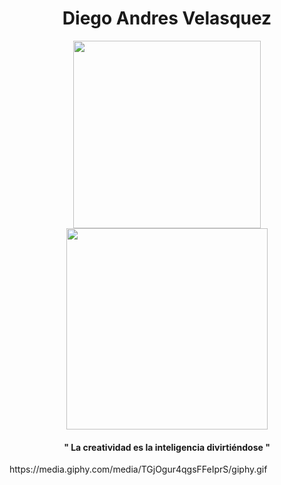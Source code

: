 
<div id="header" align="center">

<h1>Diego Andres Velasquez</h1>
<div  id="gifs">
<img src="https://media.giphy.com/media/0lGElDgkbXFRKXsAro/giphy-downsized-large.gif"  width="300px">
<img src="https://media.giphy.com/media/TGjOgur4qgsFFeIprS/giphy.gif" width="322px">
</div>


<h4>" La creatividad es la inteligencia divirtiéndose "</h4>
  
</div>
https://media.giphy.com/media/TGjOgur4qgsFFeIprS/giphy.gif
